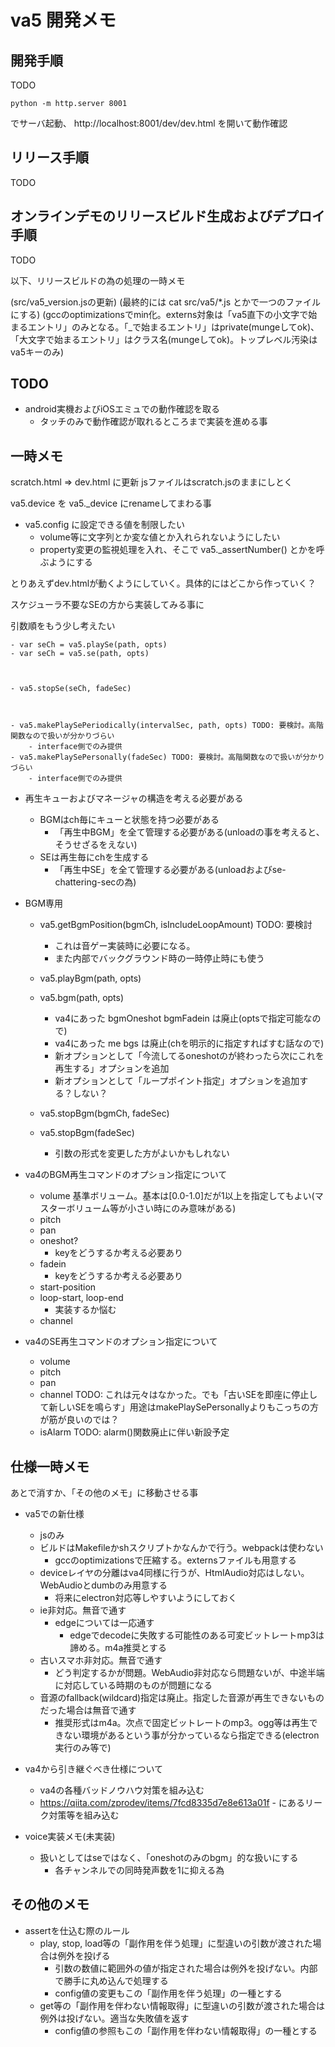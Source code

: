 # va5 開発メモ

## 開発手順

TODO

```
python -m http.server 8001
```

でサーバ起動、
http://localhost:8001/dev/dev.html
を開いて動作確認


## リリース手順

TODO


## オンラインデモのリリースビルド生成およびデプロイ手順

TODO

以下、リリースビルドの為の処理の一時メモ

(src/va5_version.jsの更新)
(最終的には cat src/va5/*.js とかで一つのファイルにする)
(gccのoptimizationsでmin化。externs対象は「va5直下の小文字で始まるエントリ」のみとなる。「_で始まるエントリ」はprivate(mungeしてok)、「大文字で始まるエントリ」はクラス名(mungeしてok)。トップレベル汚染はva5キーのみ)


## TODO

- android実機およびiOSエミュでの動作確認を取る
    - タッチのみで動作確認が取れるところまで実装を進める事


## 一時メモ


scratch.html => dev.html に更新
jsファイルはscratch.jsのままにしとく


va5.device を va5._device にrenameしてまわる事




- va5.config に設定できる値を制限したい
    - volume等に文字列とか変な値とか入れられないようにしたい
    - property変更の監視処理を入れ、そこで va5._assertNumber() とかを呼ぶようにする





とりあえずdev.htmlが動くようにしていく。具体的にはどこから作っていく？

スケジューラ不要なSEの方から実装してみる事に

引数順をもう少し考えたい

    - var seCh = va5.playSe(path, opts)
    - var seCh = va5.se(path, opts)



    - va5.stopSe(seCh, fadeSec)



    - va5.makePlaySePeriodically(intervalSec, path, opts) TODO: 要検討。高階関数なので扱いが分かりづらい
        - interface側でのみ提供
    - va5.makePlaySePersonally(fadeSec) TODO: 要検討。高階関数なので扱いが分かりづらい
        - interface側でのみ提供




- 再生キューおよびマネージャの構造を考える必要がある
    - BGMはch毎にキューと状態を持つ必要がある
        - 「再生中BGM」を全て管理する必要がある(unloadの事を考えると、そうせざるをえない)
    - SEは再生毎にchを生成する
        - 「再生中SE」を全て管理する必要がある(unloadおよびse-chattering-secの為)




- BGM専用
    - va5.getBgmPosition(bgmCh, isIncludeLoopAmount) TODO: 要検討
        - これは音ゲー実装時に必要になる。
        - また内部でバックグラウンド時の一時停止時にも使う

    - va5.playBgm(path, opts)
    - va5.bgm(path, opts)
        - va4にあった bgmOneshot bgmFadein は廃止(optsで指定可能なので)
        - va4にあった me bgs は廃止(chを明示的に指定すればすむ話なので)
        - 新オプションとして「今流してるoneshotのが終わったら次にこれを再生する」オプションを追加
        - 新オプションとして「ループポイント指定」オプションを追加する？しない？

    - va5.stopBgm(bgmCh, fadeSec)
    - va5.stopBgm(fadeSec)
        - 引数の形式を変更した方がよいかもしれない



- va4のBGM再生コマンドのオプション指定について
    - volume 基準ボリューム。基本は[0.0-1.0]だが1以上を指定してもよい(マスターボリューム等が小さい時にのみ意味がある)
    - pitch
    - pan
    - oneshot?
        - keyをどうするか考える必要あり
    - fadein
        - keyをどうするか考える必要あり
    - start-position
    - loop-start, loop-end
        - 実装するか悩む
    - channel

- va4のSE再生コマンドのオプション指定について
    - volume
    - pitch
    - pan
    - channel TODO: これは元々はなかった。でも「古いSEを即座に停止して新しいSEを鳴らす」用途はmakePlaySePersonallyよりもこっちの方が筋が良いのでは？
    - isAlarm TODO: alarm()関数廃止に伴い新設予定



## 仕様一時メモ

あとで消すか、「その他のメモ」に移動させる事

- va5での新仕様
    - jsのみ
    - ビルドはMakefileかshスクリプトかなんかで行う。webpackは使わない
        - gccのoptimizationsで圧縮する。externsファイルも用意する
    - deviceレイヤの分離はva4同様に行うが、HtmlAudio対応はしない。WebAudioとdumbのみ用意する
        - 将来にelectron対応等しやすいようにしておく
    - ie非対応。無音で通す
        - edgeについては一応通す
            - edgeでdecodeに失敗する可能性のある可変ビットレートmp3は諦める。m4a推奨とする
    - 古いスマホ非対応。無音で通す
        - どう判定するかが問題。WebAudio非対応なら問題ないが、中途半端に対応している時期のものが問題になる
    - 音源のfallback(wildcard)指定は廃止。指定した音源が再生できないものだった場合は無音で通す
        - 推奨形式はm4a。次点で固定ビットレートのmp3。ogg等は再生できない環境があるという事が分かっているなら指定できる(electron実行のみ等で)

- va4から引き継ぐべき仕様について
    - va4の各種バッドノウハウ対策を組み込む
    - https://qiita.com/zprodev/items/7fcd8335d7e8e613a01f - にあるリーク対策等を組み込む

- voice実装メモ(未実装)
    - 扱いとしてはseではなく、「oneshotのみのbgm」的な扱いにする
        - 各チャンネルでの同時発声数を1に抑える為




## その他のメモ

- assertを仕込む際のルール
    - play, stop, load等の「副作用を伴う処理」に型違いの引数が渡された場合は例外を投げる
        - 引数の数値に範囲外の値が指定された場合は例外を投げない。内部で勝手に丸め込んで処理する
        - config値の変更もこの「副作用を伴う処理」の一種とする
    - get等の「副作用を伴わない情報取得」に型違いの引数が渡された場合は例外は投げない。適当な失敗値を返す
        - config値の参照もこの「副作用を伴わない情報取得」の一種とする





